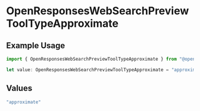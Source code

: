 # OpenResponsesWebSearchPreviewToolTypeApproximate

## Example Usage

```typescript
import { OpenResponsesWebSearchPreviewToolTypeApproximate } from "@openrouter/sdk/models";

let value: OpenResponsesWebSearchPreviewToolTypeApproximate = "approximate";
```

## Values

```typescript
"approximate"
```